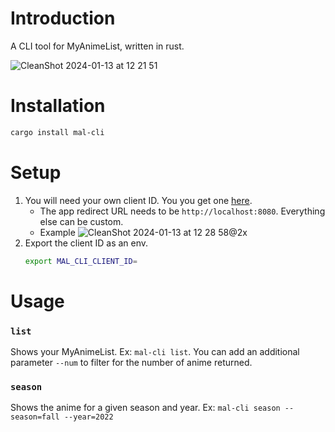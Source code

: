 # Introduction

A CLI tool for MyAnimeList, written in rust.

![CleanShot 2024-01-13 at 12 21 51](https://github.com/rkaahean/mal-cli/assets/16059999/3153e17a-07dd-487d-b6b7-0885230f896b)

# Installation

```bash
cargo install mal-cli
```

# Setup

1. You will need your own client ID. You you get one [here](https://myanimelist.net/apiconfig/create).
   - The app redirect URL needs to be `http://localhost:8080`. Everything else can be custom.
   - Example ![CleanShot 2024-01-13 at 12 28 58@2x](https://github.com/rkaahean/mal-cli/assets/16059999/b32e4701-3360-4f22-9cdb-45d93caceb41)
2. Export the client ID as an env.
   ```bash
   export MAL_CLI_CLIENT_ID=
   ```

# Usage

### `list`
Shows your MyAnimeList. Ex: `mal-cli list`. You can add an additional parameter `--num` to filter for the number of anime returned.

### `season`
Shows the anime for a given season and year. 
Ex: `mal-cli season --season=fall --year=2022`
   

